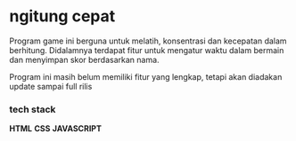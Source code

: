 # ngitung cepat
Program game ini berguna untuk melatih, konsentrasi dan kecepatan dalam berhitung. 
Didalamnya terdapat fitur untuk mengatur waktu dalam bermain dan menyimpan skor berdasarkan nama.

Program ini masih belum memiliki fitur yang lengkap, tetapi akan diadakan update sampai full rilis 
### tech stack
**HTML**
**CSS**
**JAVASCRIPT**
